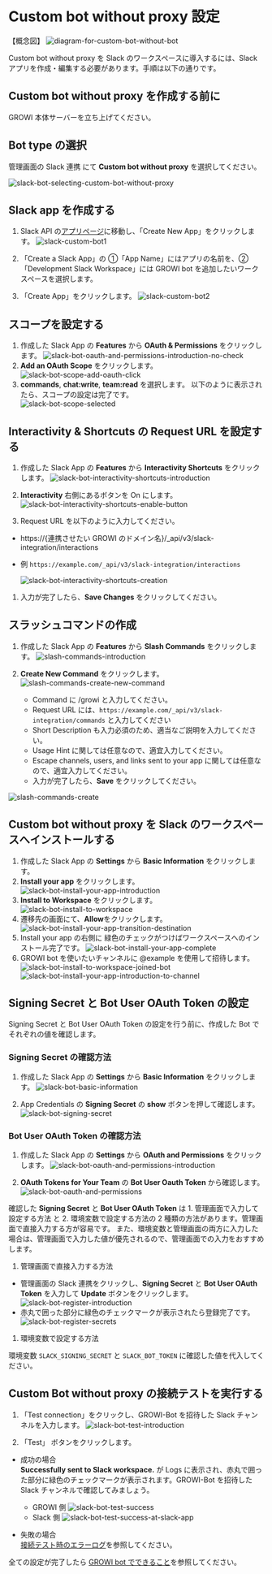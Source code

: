 # Custom bot without proxy 設定

【概念図】
![diagram-for-custom-bot-without-bot](/assets/images/slack-bot-outline-custom-without-proxy.png)

Custom bot without proxy を Slack のワークスペースに導入するには、Slack アプリを作成・編集する必要があります。手順は以下の通りです。

## Custom bot without proxy を作成する前に

GROWI 本体サーバーを立ち上げてください。

## Bot type の選択

管理画面の Slack 連携 にて **Custom bot without proxy** を選択してください。

![slack-bot-selecting-custom-bot-without-proxy](/assets/images/slack-bot-selecting-custom-bot-without-proxy.png)


## Slack app を作成する

1. Slack API の[アプリページ](https://api.slack.com/apps)に移動し、「Create New App」をクリックします。
  ![slack-custom-bot1](/assets/images/slack-custom-bot1.png)


1. 「Create a Slack App」の ①「App Name」にはアプリの名前を、②「Development Slack Workspace」には
  GROWI bot を追加したいワークスペースを選択します。

1. 「Create App」をクリックします。
  ![slack-custom-bot2](/assets/images/slack-custom-bot2.png)


## スコープを設定する

1. 作成した Slack App の **Features** から **OAuth & Permissions** をクリックします。
  ![slack-bot-oauth-and-permissions-introduction-no-check](/assets/images/slack-bot-oauth-and-permissions-introduction-no-check.png)
1. **Add an OAuth Scope** をクリックします。
  ![slack-bot-scope-add-oauth-click](/assets/images/slack-bot-scope-add-oauth-click.png)
1. **commands**, **chat:write**, **team:read** を選択します。
  以下のように表示されたら、スコープの設定は完了です。  
  ![slack-bot-scope-selected](/assets/images/slack-bot-scope-selected.png)

## Interactivity & Shortcuts の Request URL を設定する

1. 作成した Slack App の **Features** から **Interactivity Shortcuts** をクリックします。
  ![slack-bot-interactivity-shortcuts-introduction](/assets/images/slack-bot-interactivity-shortcuts-introduction.png)

1. **Interactivity** 右側にあるボタンを On にします。
  ![slack-bot-interactivity-shortcuts-enable-button](/assets/images/slack-bot-interactivity-shortcuts-enable-button.png)

1. Request URL を以下のように入力してください。

- https://{連携させたい GROWI のドメイン名}/\_api/v3/slack-integration/interactions
- 例 `https://example.com/_api/v3/slack-integration/interactions`

  ![slack-bot-interactivity-shortcuts-creation](/assets/images/slack-bot-interactivity-shortcuts-creation.png)

1. 入力が完了したら、**Save Changes** をクリックしてください。

## スラッシュコマンドの作成

1. 作成した Slack App の **Features** から **Slash Commands** をクリックします。
  ![slash-commands-introduction](/assets/images/slash-commands-introduction.png)

1. **Create New Command** をクリックします。
  ![slash-commands-create-new-command](/assets/images/slash-commands-create-new-command.png)

    - Command に /growi と入力してください。
    - Request URL には、`https://example.com/_api/v3/slack-integration/commands` と入力してください
    - Short Description も入力必須のため、適当なご説明を入力してください。
    - Usage Hint に関しては任意なので、適宜入力してください。
    - Escape channels, users, and links sent to your app に関しては任意なので、適宜入力してください。
    - 入力が完了したら、**Save** をクリックしてください。

  ![slash-commands-create](/assets/images/slash-commands-create.png)

## Custom bot without proxy を Slack のワークスペースへインストールする

1. 作成した Slack App の **Settings** から **Basic Information** をクリックします。
1. **Install your app** をクリックします。
  ![slack-bot-install-your-app-introduction](/assets/images/slack-bot-install-your-app-introduction.png)
1. **Install to Workspace** をクリックします。
  ![slack-bot-install-to-workspace](/assets/images/slack-bot-install-to-workspace.png)
1. 遷移先の画面にて、**Allow**をクリックします。
  ![slack-bot-install-your-app-transition-destination](/assets/images/slack-bot-install-your-app-transition-destination.png)
1. Install your app の右側に 緑色のチェックがつけばワークスペースへのインストール完了です。
  ![slack-bot-install-your-app-complete](/assets/images/slack-bot-install-your-app-complete.png)
1. GROWI bot を使いたいチャンネルに @example を使用して招待します。
  ![slack-bot-install-to-workspace-joined-bot](/assets/images/slack-bot-install-to-workspace-joined-bot.png)
  ![slack-bot-install-your-app-introduction-to-channel](/assets/images/slack-bot-install-your-app-introduction-to-channel.png)

## Signing Secret と Bot User OAuth Token の設定

Signing Secret と Bot User OAuth Token の設定を行う前に、作成した Bot でそれぞれの値を確認します。

### Signing Secret の確認方法

1. 作成した Slack App の **Settings** から **Basic Information** をクリックします。
  ![slack-bot-basic-information](/assets/images/slack-bot-basic-information.png)

1. App Credentials の **Signing Secret** の **show** ボタンを押して確認します。
  ![slack-bot-signing-secret](/assets/images/slack-bot-signing-secret.png)

### Bot User OAuth Token の確認方法

1. 作成した Slack App の **Settings** から **OAuth and Permissions** をクリックします。
  ![slack-bot-oauth-and-permissions-introduction](/assets/images/slack-bot-oauth-and-permissions-introduction.png)

1. **OAuth Tokens for Your Team** の **Bot User Oauth Token** から確認します。
  ![slack-bot-oauth-and-permissions](/assets/images/slack-bot-oauth-and-permissions.png)

確認した **Signing Secret** と **Bot User OAuth Token** は 1. 管理画面で入力して設定する方法 と 2. 環境変数で設定する方法の
2 種類の方法があります。管理画面で直接入力する方が容易です。
また、環境変数と管理画面の両方に入力した場合は、管理画面で入力した値が優先されるので、管理画面での入力をおすすめします。

1. 管理画面で直接入力する方法

- 管理画面の Slack 連携をクリックし、**Signing Secret** と **Bot User OAuth Token** を入力して
   **Update** ボタンをクリックします。
  ![slack-bot-register-introduction](/assets/images/slack-bot-register-introduction.png)
- 赤丸で囲った部分に緑色のチェックマークが表示されたら登録完了です。
    ![slack-bot-register-secrets](/assets/images/slack-bot-register-secrets.png)

1. 環境変数で設定する方法

  環境変数 `SLACK_SIGNING_SECRET` と `SLACK_BOT_TOKEN` に確認した値を代入してください。

## Custom Bot without proxy の接続テストを実行する

1. 「Test connection」をクリックし、GROWI-Bot を招待した Slack チャンネルを入力します。
  ![slack-bot-test-introduction](/assets/images/slack-bot-test-introduction.png)


2. 「Test」 ボタンをクリックします。

- 成功の場合  
  **Successfully sent to Slack workspace.** が Logs に表示され、赤丸で囲った部分に緑色のチェックマークが表示されます。GROWI-Bot を招待した Slack チャンネルで確認してみましょう。
  - GROWI 側
    ![slack-bot-test-success](/assets/images/slack-bot-test-success.png)  
  - Slack 側
    ![slack-bot-test-success-at-slack-app](/assets/images/slack-bot-test-success-at-slack-app.png)  

- 失敗の場合  
  [接続テスト時のエラーログ](/ja/admin-guide/management-cookbook/slack-integration/#接続テスト時のエラーログ)を参照してください。

全ての設定が完了したら [GROWI bot でできること](/ja/admin-guide/management-cookbook/slack-integration/#growi-bot-でできること)を参照してください。
